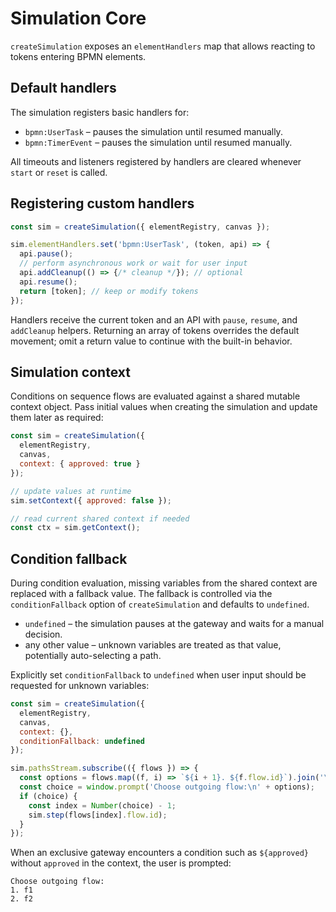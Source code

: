 # Simulation Core

`createSimulation` exposes an `elementHandlers` map that allows reacting to tokens entering BPMN elements.

## Default handlers

The simulation registers basic handlers for:

- `bpmn:UserTask` – pauses the simulation until resumed manually.
- `bpmn:TimerEvent` – pauses the simulation until resumed manually.

All timeouts and listeners registered by handlers are cleared whenever `start` or `reset` is called.

## Registering custom handlers

```js
const sim = createSimulation({ elementRegistry, canvas });

sim.elementHandlers.set('bpmn:UserTask', (token, api) => {
  api.pause();
  // perform asynchronous work or wait for user input
  api.addCleanup(() => {/* cleanup */}); // optional
  api.resume();
  return [token]; // keep or modify tokens
});
```

Handlers receive the current token and an API with `pause`, `resume`, and `addCleanup` helpers. Returning an array of tokens overrides the default movement; omit a return value to continue with the built-in behavior.

## Simulation context

Conditions on sequence flows are evaluated against a shared mutable context object. Pass initial values when creating the simulation and update them later as required:

```js
const sim = createSimulation({
  elementRegistry,
  canvas,
  context: { approved: true }
});

// update values at runtime
sim.setContext({ approved: false });

// read current shared context if needed
const ctx = sim.getContext();
```

## Condition fallback

During condition evaluation, missing variables from the shared context are replaced with a fallback value. The fallback is
controlled via the `conditionFallback` option of `createSimulation` and defaults to `undefined`.

* `undefined` – the simulation pauses at the gateway and waits for a manual decision.
* any other value – unknown variables are treated as that value, potentially auto-selecting a path.

Explicitly set `conditionFallback` to `undefined` when user input should be requested for unknown variables:

```js
const sim = createSimulation({
  elementRegistry,
  canvas,
  context: {},
  conditionFallback: undefined
});

sim.pathsStream.subscribe(({ flows }) => {
  const options = flows.map((f, i) => `${i + 1}. ${f.flow.id}`).join('\n');
  const choice = window.prompt('Choose outgoing flow:\n' + options);
  if (choice) {
    const index = Number(choice) - 1;
    sim.step(flows[index].flow.id);
  }
});
```

When an exclusive gateway encounters a condition such as `${approved}` without `approved` in the context, the user is prompted:

```
Choose outgoing flow:
1. f1
2. f2
```
